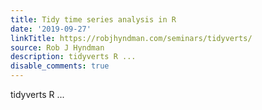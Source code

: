 ```yaml
---
title: Tidy time series analysis in R
date: '2019-09-27'
linkTitle: https://robjhyndman.com/seminars/tidyverts/
source: Rob J Hyndman
description: tidyverts R ...
disable_comments: true
---
```

tidyverts R ...